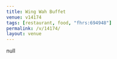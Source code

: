 ```yaml
---
title: Wing Wah Buffet
venue: v14174
tags: [restaurant, food, "fhrs:694948"]
permalink: /v/14174/
layout: venue
---
```

null